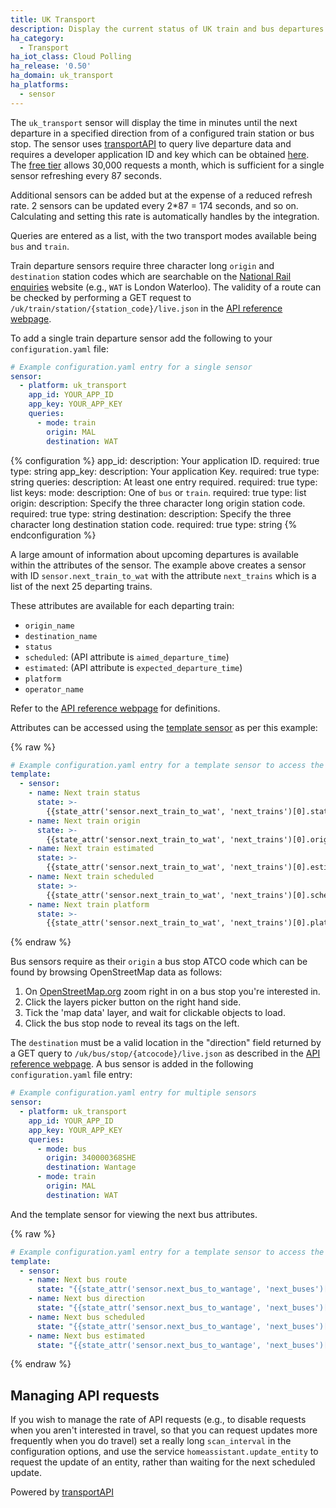 ```yaml
---
title: UK Transport
description: Display the current status of UK train and bus departures.
ha_category:
  - Transport
ha_iot_class: Cloud Polling
ha_release: '0.50'
ha_domain: uk_transport
ha_platforms:
  - sensor
---
```


The `uk_transport` sensor will display the time in minutes until the next departure in a specified direction from of a configured train station or bus stop. The sensor uses [transportAPI](https://www.transportapi.com/) to query live departure data and requires a developer application ID and key which can be obtained [here](https://developer.transportapi.com/). The [free tier](https://www.transportapi.com/benefits/) allows 30,000 requests a month, which is sufficient for a single sensor refreshing every 87 seconds.

<div class='note warning'>

Additional sensors can be added but at the expense of a reduced refresh rate. 2 sensors can be updated every 2*87 = 174 seconds, and so on. Calculating and setting this rate is automatically handles by the integration.

</div>

Queries are entered as a list, with the two transport modes available being `bus` and `train`.

Train departure sensors require three character long `origin` and `destination` station codes which are searchable on the [National Rail enquiries](https://www.nationalrail.co.uk/times_fares/ldb.aspx) website (e.g., `WAT` is London Waterloo). The validity of a route can be checked by performing a GET request to `/uk/train/station/{station_code}/live.json` in the [API reference webpage](https://developer.transportapi.com/docs?raml=https://transportapi.com/v3/raml/transportapi.raml#request_uk_train_station_station_code_live_json).

To add a single train departure sensor add the following to your `configuration.yaml` file:

```yaml
# Example configuration.yaml entry for a single sensor
sensor:
  - platform: uk_transport
    app_id: YOUR_APP_ID
    app_key: YOUR_APP_KEY
    queries:
      - mode: train
        origin: MAL
        destination: WAT
```

{% configuration %}
app_id:
  description: Your application ID.
  required: true
  type: string
app_key:
  description: Your application Key.
  required: true
  type: string
queries:
  description: At least one entry required.
  required: true
  type: list
  keys:
    mode:
      description: One of `bus` or `train`.
      required: true
      type: list
    origin:
      description: Specify the three character long origin station code.
      required: true
      type: string
    destination:
      description: Specify the three character long destination station code.
      required: true
      type: string
{% endconfiguration %}

A large amount of information about upcoming departures is available within the attributes of the sensor. The example above creates a sensor with ID `sensor.next_train_to_wat` with the attribute `next_trains` which is a list of the next 25 departing trains.

These attributes are available for each departing train:

- `origin_name`
- `destination_name`
- `status`
- `scheduled`: (API attribute is `aimed_departure_time`)
- `estimated`: (API attribute is `expected_departure_time`)
- `platform`
- `operator_name`

Refer to the [API reference webpage](https://developer.transportapi.com/docs?raml=https://transportapi.com/v3/raml/transportapi.raml##request_uk_train_station_station_code_live_json) for definitions.

Attributes can be accessed using the [template sensor](/integrations/template) as per this example:

{% raw %}

```yaml
# Example configuration.yaml entry for a template sensor to access the attributes of the next departing train.
template:
  - sensor:
    - name: Next train status
      state: >- 
        {{state_attr('sensor.next_train_to_wat', 'next_trains')[0].status}}
    - name: Next train origin
      state: >-
        {{state_attr('sensor.next_train_to_wat', 'next_trains')[0].origin_name}}
    - name: Next train estimated
      state: >- 
        {{state_attr('sensor.next_train_to_wat', 'next_trains')[0].estimated}}
    - name: Next train scheduled
      state: >-
        {{state_attr('sensor.next_train_to_wat', 'next_trains')[0].scheduled}}
    - name: Next train platform
      state: >-
        {{state_attr('sensor.next_train_to_wat', 'next_trains')[0].platform}}
```

{% endraw %}

Bus sensors require as their `origin` a bus stop ATCO code which can be found by browsing OpenStreetMap data as
follows:

1. On [OpenStreetMap.org](https://www.openstreetmap.org/) zoom right in on a bus stop you're interested in.
2. Click the layers picker button on the right hand side.
3. Tick the 'map data' layer, and wait for clickable objects to load.
4. Click the bus stop node to reveal its tags on the left.

The `destination` must be a valid location in the "direction" field returned by a GET query to `/uk/bus/stop/{atcocode}/live.json` as described in the [API reference webpage](https://developer.transportapi.com/docs?raml=https://transportapi.com/v3/raml/transportapi.raml##bus_information). A bus sensor is added in the following `configuration.yaml` file entry:

```yaml
# Example configuration.yaml entry for multiple sensors
sensor:
  - platform: uk_transport
    app_id: YOUR_APP_ID
    app_key: YOUR_APP_KEY
    queries:
      - mode: bus
        origin: 340000368SHE
        destination: Wantage
      - mode: train
        origin: MAL
        destination: WAT
```

And the template sensor for viewing the next bus attributes.

{% raw %}

```yaml
# Example configuration.yaml entry for a template sensor to access the attributes of the next departing bus.
template:
  - sensor:
    - name: Next bus route
      state: "{{state_attr('sensor.next_bus_to_wantage', 'next_buses')[0].route}}"
    - name: Next bus direction
      state: "{{state_attr('sensor.next_bus_to_wantage', 'next_buses')[0].direction}}"
    - name: Next bus scheduled
      state: "{{state_attr('sensor.next_bus_to_wantage', 'next_buses')[0].scheduled}}"
    - name: Next bus estimated
      state: "{{state_attr('sensor.next_bus_to_wantage', 'next_buses')[0].estimated}}"
```

{% endraw %}

## Managing API requests

If you wish to manage the rate of API requests (e.g., to disable requests when you aren't interested in travel, so that you can request updates more frequently when you do travel) set a really long `scan_interval` in the configuration options, and use the service `homeassistant.update_entity` to request the update of an entity, rather than waiting for the next scheduled update.

Powered by [transportAPI](https://www.transportapi.com/)
